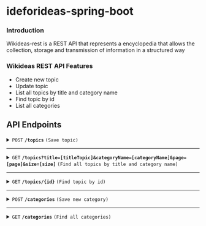 # ideforideas-spring-boot
  
### Introduction  
Wikideas-rest is a REST API that represents a encyclopedia that allows the collection, storage and transmission of information in a structured way  
  
### Wikideas REST API Features  
* Create new topic  
* Update topic  
* List all topics by title and category name  
* Find topic by id  
* List all categories  
  
## API Endpoints  
<details>  
 <summary><code>POST</code> <code><b>/topics</b></code> <code>(Save topic)</code></summary>  
  
##### Parameters  
> None  
  
##### Responses  
  
> | http code | content-type               | response  |  
> |-----------|----------------------------|-----------|  
> | `201`     | `text/plain;charset=UTF-8` | `Created` |

##### Example cURL  
> ```javascript  
>  curl -X POST -H "Content-Type: application/json" --data @post.json http://localhost:8080/topics  
> ```  
</details>

------------------------------------------------------------------------------------------
<details>
 <summary><code>GET</code> <code><b>/topics?title=[titleTopic]&categoryName=[categoryName]&page=[page]&size=[size]</b></code> <code>(Find all topics by title and category name)</code></summary>

##### Parameters

> None

##### String Parameters

> | name      |  type     | data type               | description                                                           |
> |-----------|-----------|-------------------------|-----------------------------------------------------------------------|
> | titleTopic      |  optional | text   | Title topic. Default value is ""  |
> | categoryName | optional | text | Name of category. Default value is "" |
> | page | optional | number | Current page. Default value is 0 |
> | size | optional | number | Size page. Default value is 5 |

##### Responses

> | http code     | content-type                      | response                                                            |
> |---------------|-----------------------------------|---------------------------------------------------------------------|
> | `200`         | `text/plain;charset=UTF-8`        | `Ok`                                                      |
> 
##### Example cURL

> ```javascript
>  curl -X GET -H "Content-Type: application/json" http://localhost:8080/topics?title=soccer&categoryName=sport&page=2&size=5
> ```

</details>

------------------------------------------------------------------------------------------

<details>
 <summary><code>GET</code> <code><b>/topics/{id}</b></code> <code>(Find topic by id)</code></summary>

##### Parameters

> | name      |  type     | data type               | description                                                           |
> |-----------|-----------|-------------------------|-----------------------------------------------------------------------|
> | id      |  required | number   | Id of topic to search  |


##### Responses

> | http code     | content-type                      | response                                                            |
> |---------------|-----------------------------------|---------------------------------------------------------------------|
> | `200`         | `text/plain;charset=UTF-8`        | `OK`                                |
> | `404`         | `application/json`                | `Id not found {id}`                            |

##### Example cURL

> ```javascript
>  curl -X GET -H "Content-Type: application/json" http://localhost:8080/topics/2
> ```

</details>

------------------------------------------------------------------------------------------

<details>  
 <summary><code>POST</code> <code><b>/categories</b></code> <code>(Save new category)</code></summary>  
  
##### Parameters  
> None  
  
##### Responses  
  
> | http code | content-type               | response  |  
> |-----------|----------------------------|-----------|  
> | `201`     | `text/plain;charset=UTF-8` | `Created` |

##### Example cURL  
> ```javascript  
>  curl -X POST -H "Content-Type: application/json" --data @post.json http://localhost:8080/categories  
> ```  
</details>

------------------------------------------------------------------------------------------

<details>
 <summary><code>GET</code> <code><b>/categories</b></code> <code>(Find all categories)</code></summary>

##### Parameters

> None

##### Responses

> | http code     | content-type                      | response                                                            |
> |---------------|-----------------------------------|---------------------------------------------------------------------|
> | `200`         | `text/plain;charset=UTF-8`        | `Ok`                                                       |

##### Example cURL

> ```javascript
>  curl -X GET -H "Content-Type: application/json" http://localhost:8889/categories
> ```

</details>

